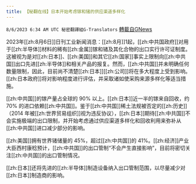 ```yaml
---
title: 【秘翻在线】日本开始考虑镓和锗的供应渠道多样化
---
```

`8/6/2023 6:34 AM UTC 秘密翻譯組G-Translators` [轉載自GNews](https://gnews.org/articles/1529947)

2023年[[zh:8月6日]]日刊工业新闻消息：[[zh:8月]]1起，[[zh:中共国政府]]对用于[[zh:半导体]]材料的稀有[[zh:金属]]镓和锗及其化合物的出口实行许可证制度。这被视为是对[[zh:日本]]、[[zh:美国]]和其它[[zh:国家]]事实上限制向[[zh:中共国]]出口先进[[zh:半导体]]和相关产品的报复。然而，[[zh:中共国]]并未明确任何数量限制，因此，目前尚不清楚[[zh:日本]][[zh:公司]]将在多大程度上受到影响。[[zh:日本政府]]将对影响程度进行评估，并采取诸如使采购来源多样化等适当措施。

[[zh:中共国]]的镓产量占全球的 90% 以上。[[zh:日本]]近一半的镓来自回收，约 70% 的进口依赖[[zh:中共国]]。鉴于[[zh:中共国]]稀土法规被否定的[[zh:历史]]（2014 年被[[zh:世界贸易组织]]视为违反协议），[[zh:日本]]期待[[zh:中共国]]不会实施极端的出口限制，并开始考虑通过供应渠道多样化和回收利用来弥补从[[zh:中共国]]进口减少部分的影响。

[[zh:美国]]拥有世界锗储量的 45%，超过[[zh:中共国]]的 41%。[[zh:经济]]产业大臣西村康稔预计，[[zh:中共国]]的出口管制“不会产生直接影响”，目前将密切关注[[zh:中共国]]的出口管制情况。

[[zh:日本]]还将先进的[[zh:半导体]]制造设备纳入出口管制范围，以尽量减少对[[zh:日本]]制造商的影响。
